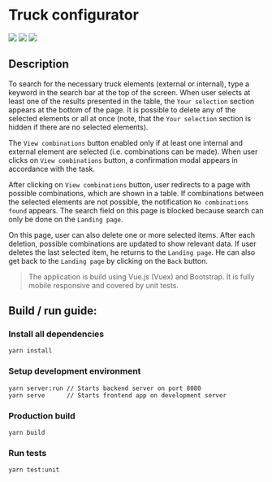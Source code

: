 # Truck configurator

[![](https://github.com/alexmozheyko/truck-configurator/workflows/Unit%20tests/badge.svg)](https://github.com/alexmozheyko/truck-configurator/actions?query=workflow%3A%22Unit+tests%22)
[![](https://github.com/alexmozheyko/truck-configurator/workflows/Linting/badge.svg)](https://github.com/alexmozheyko/truck-configurator/actions?query=workflow%3ALinting)
[![](https://github.com/alexmozheyko/truck-configurator/workflows/EditorConfig/badge.svg)](https://github.com/alexmozheyko/truck-configurator/actions?query=workflow%3AEditorConfig)


## Description
To search for the necessary truck elements (external or internal), type a keyword in the search bar at the top of the screen.
When user selects at least one of the results presented in the table, the `Your selection` section appears at the bottom of the page. It is possible to delete any of the selected elements or all at once (note, that the `Your selection` section is hidden if there are no selected elements).

The `View combinations` button enabled only if at least one internal and external element are selected (i.e. combinations can be made). When user clicks on `View combinations` button, a confirmation modal appears in accordance with the task. 

After clicking on `View combinations` button, user redirects to a page with possible combinations, which are shown in a table.
If combinations between the selected elements are not possible, the notification `No combinations found` appears. The search field on this page is blocked because search can only be done on the `Landing page`.

On this page, user can also delete one or more selected items. After each deletion, possible combinations are updated to show relevant data. If user deletes the last selected item, he returns to the `Landing page`. He can also get back to the `Landing page` by clicking on the `Back` button.

> The application is build using Vue.js (Vuex) and Bootstrap. It is fully mobile responsive and covered by unit tests.

## Build / run guide:

### Install all dependencies
```
yarn install
```

### Setup development environment
```
yarn server:run // Starts backend server on port 8080
yarn serve      // Starts frontend app on development server
```

### Production build
```
yarn build
```

### Run tests
```
yarn test:unit
```
